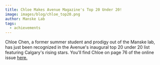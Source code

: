 ```yaml
---
title: Chloe Makes Avenue Magazine's Top 20 Under 20!
image: images/blog/chloe_top20.png
author: Manske Lab
tags:
  - achievements
---
```


Chloe Chen, a former summer student and prodigy out of the Manske lab, has just been recognized in the Avenue's inaugural top 20 under 20 list featuring Calgary's rising stars. You'll find Chloe on page 76 of the online issue [here.](https://issuu.com/redpointmedia/docs/avenue_marapr_2025?fr=sNmVlMDYzMDI3ODk)